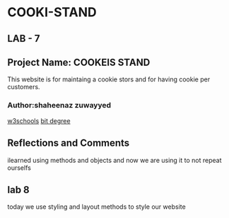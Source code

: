 # COOKI-STAND
## LAB - 7
## Project Name: COOKEIS STAND
This website is for maintaing a cookie stors and for having cookie per customers.

### Author:shaheenaz zuwayyed
[w3schools](https://www.w3schools.com/)
[bit degree](https://www.bitdegree.org/learn/css-child-selector)

## Reflections and Comments
ilearned using methods and objects and now we are using it to not repeat ourselfs
## lab 8
today we use styling and layout methods to style our website 
